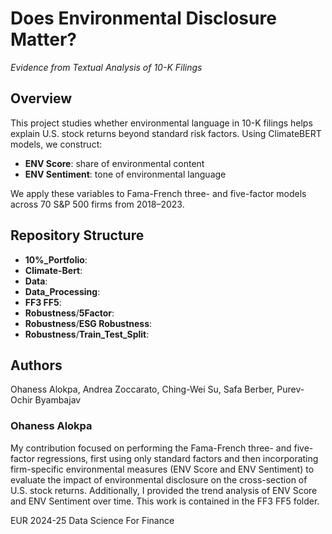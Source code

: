 # Does Environmental Disclosure Matter?  
*Evidence from Textual Analysis of 10-K Filings*

## Overview

This project studies whether environmental language in 10-K filings helps explain U.S. stock returns beyond standard risk factors. Using ClimateBERT models, we construct:  
- **ENV Score**: share of environmental content  
- **ENV Sentiment**: tone of environmental language  

We apply these variables to Fama-French three- and five-factor models across 70 S&P 500 firms from 2018–2023.

## Repository Structure

- **10%_Portfolio**:
- **Climate-Bert**:
- **Data**:
- **Data_Processing**:
- **FF3 FF5**:
- **Robustness**/**5Factor**:
- **Robustness**/**ESG Robustness**:
- **Robustness**/**Train_Test_Split**:




## Authors

Ohaness Alokpa, Andrea Zoccarato, Ching-Wei Su, Safa Berber, Purev-Ochir Byambajav

### Ohaness Alokpa
My contribution focused on performing the Fama-French three- and five-factor regressions, first using only standard factors and then incorporating firm-specific environmental measures (ENV Score and ENV Sentiment) to evaluate the impact of environmental disclosure on the cross-section of U.S. stock returns. Additionally, I provided the trend analysis of ENV Score and ENV Sentiment over time. This work is contained in the FF3 FF5 folder.

EUR 2024-25 Data Science For Finance

